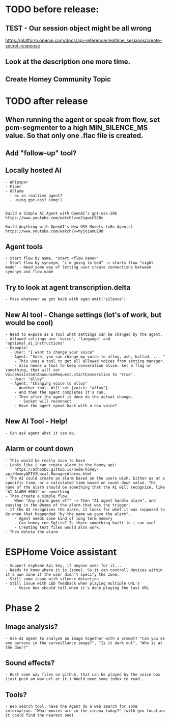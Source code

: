 # TODO before release:

## TEST - Our session object might be all wrong
https://platform.openai.com/docs/api-reference/realtime_sessions/create-secret-response

## Look at the description one more time.

## Create Homey Community Topic







# TODO after release


## When running the agent or speak from flow, set pcm-segmenter to a high MIN_SILENCE_MS value. So that only one .flac file is created.

## Add "follow-up" tool?


## Locally hosted AI
    - Whipsper
    - Piper
    - Ollama 
      - as an realtime agent?
      - using gpt-oss? (omg!)


    Build a Simple AI Agent with OpenAI’s gpt-oss-20b 
    https://www.youtube.com/watch?v=e2sgwsC92Bc

    Build Anything with OpenAI’s New OSS Models (n8n Agents)
    https://www.youtube.com/watch?v=Myjo1amUZ08

## Agent tools
    - Start flow by name, "start <flow name>"
    - Start flow by synonym, "i'm going to bed" -> starts flow "night mode" - Need some way of letting user create connections between synonym and flow name


## Try to look at agent transcription.delta
    - Pass whatever we got back with agen.emit('silence')


## New AI tool - Change settings (lot's of work, but would be cool)
    - Need to expose as a tool what settings can be changed by the agent.
    - Allowed settings are 'voice', 'language' and 'optional_ai_instructions'
    - Example:
      - User: "I want to change your voice"
      - Agent: "Sure, you can change my voice to alloy, ash, ballad, ... " 
        - This uses a tool to get all allowed voices from setting manager.
        - Also needs a tool to keep converation alive. Set a flag or something, that will set VoiceAssistantAnnounceRequest.startConverstion to "true".
      - User: "alloy"
      - Agent: "Changing voice to alloy"
        - Another tool. Will set {voice: "alloy"}.
        - And then the agent completes it's run.
        - Then after the agent is done do the actual change.
          - Socket will reconnect
        - Have the agent speak back with a new voice?

## New AI Tool - Help!
    - Can ask agent what it can do. 

## Alarm or count down
    - This would be really nice to have
    - Looks like i can create alarm in the homey api:
        https://athombv.github.io/node-homey-api/HomeyAPIV3Local.ManagerAlarms.html
    - The AI could create an alarm based on the users wish. Either as at a specific time, or a calculated time based on count down value. The name of the alarm should be something that the AI will recognize, like "AI ALARM #001" or something
    - Then create a simple flow:
        When "Any alarm goes off" -> Then "AI agent handle alarm", and passing in the @name of the alarm that was the trigger.
    - If the AI recognizes the alarm, it looks for what it was supposed to do when that happended "by the name we gave the alarm".
        - Agent needs some kind of long term memory
        - Can homey run Sqlite? Is there something built in i can use?
        - Creating text files would also work.
    - Then delete the alarm

# ESPHome Voice assistant
    - Support esphome Api key, if anyone asks for it...
    - Needs to know where it is (zone). So it can controll devices within it's own zone if the user didn't specify the zone.
    - Still some issue with silence detection
    - Still issue with LED feedback when playing multiple URL's
        - Voice box should tell when it's done playing the last URL 


# Phase 2

## Image analysis?
    - Use AI agent to analyze an image together with a prompt? "Can you se any persons in the surveillance image?", "Is it dark out", "Who is at the door?"

## Sound effects?
    - Host some wav files on github, that can be played by the voice box (just push an wav url at it.) Would need some index to read..

## Tools?
    - Web search tool, have the Agent do a web search for some information. "What movies are in the cinema today?" (with geo location it could find the nearest one)

